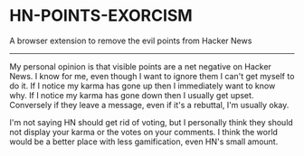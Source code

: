 # HN-POINTS-EXORCISM

A browser extension to remove the evil points from Hacker News

---

My personal opinion is that visible points are a net negative on Hacker News.
I know for me, even though I want to ignore them I can't get myself to do it.
If I notice my karma has gone up then I immediately want to know why. If I
notice my karma has gone down then I usually get upset. Conversely if they
leave a message, even if it's a rebuttal, I'm usually okay.

I'm not saying HN should get rid of voting, but I personally think they should
not display your karma or the votes on your comments. I think the world would
be a better place with less gamification, even HN's small amount.

